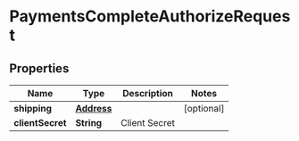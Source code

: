 

# PaymentsCompleteAuthorizeRequest


## Properties

| Name | Type | Description | Notes |
|------------ | ------------- | ------------- | -------------|
|**shipping** | [**Address**](Address.md) |  |  [optional] |
|**clientSecret** | **String** | Client Secret |  |




